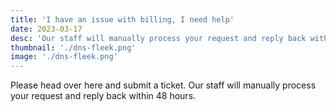 ```yaml
---
title: 'I have an issue with billing, I need help'
date: 2023-03-17
desc: 'Our staff will manually process your request and reply back within 48 hours.'
thumbnail: './dns-fleek.png'
image: './dns-fleek.png'
---
```


Please head over here and submit a ticket. Our staff will manually process your request and reply back within 48 hours.

